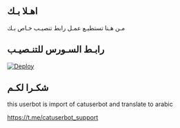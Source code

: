 ## اهـلا بـك
مـن هـنا تستطيـع عمـل رابط تنصيـب خـاص بـك

## رابـط السـورس للتنـصيـب

[![Deploy](https://www.herokucdn.com/deploy/button.svg)](https://heroku.com/deploy?template=https://github.com/aliwannas/jmthon)

## شكـرا لكـم 


this userbot is import of catuserbot and translate to arabic

https://t.me/catuserbot_support
